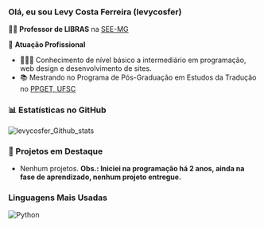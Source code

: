 ### Olá, eu sou Levy Costa Ferreira (levycosfer)

👨‍🏫 **Professor de LIBRAS** na [SEE-MG](https://www.educacao.mg.gov.br/)

📖 **Atuação Profissional**
- 👨🏻‍💻 Conhecimento de nível básico a intermediário em programação, web design e desenvolvimento de sites.
- 📚 Mestrando no Programa de Pós-Graduação em Estudos da Tradução no [PPGET, UFSC](https://ppget.posgrad.ufsc.br/)

### 📊 Estatísticas no GitHub

![levycosfer_Github_stats](https://github-readme-stats.vercel.app/api?username=levycosfer&show_icons=true&theme-dracula)

### 📌 Projetos em Destaque

- Nenhum projetos.
**Obs.: Iniciei na programação há 2 anos, ainda na fase de aprendizado, nenhum projeto entregue.**

### Linguagens Mais Usadas

<img alt="Python" src="https://img.shields.io/badge/-Python-007ACC?logo=Python&logoColor=444" />
